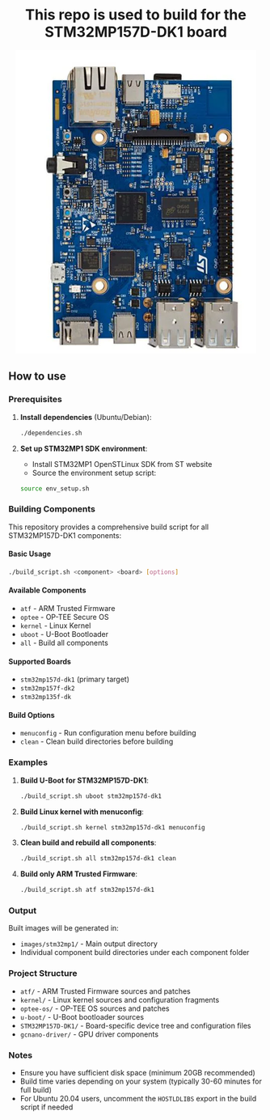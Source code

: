 <div align="center">

# This repo is used to build for the STM32MP157D-DK1 board 

![STM32MP157D-DK1 image](./STM32MP157D-DK1.png)

</div>

## How to use

### Prerequisites

1. **Install dependencies** (Ubuntu/Debian):
   ```bash
   ./dependencies.sh
   ```

2. **Set up STM32MP1 SDK environment**:
   - Install STM32MP1 OpenSTLinux SDK from ST website
   - Source the environment setup script:
   ```bash
   source env_setup.sh
   ```

### Building Components

This repository provides a comprehensive build script for all STM32MP157D-DK1 components:

#### Basic Usage
```bash
./build_script.sh <component> <board> [options]
```

#### Available Components
- `atf` - ARM Trusted Firmware
- `optee` - OP-TEE Secure OS
- `kernel` - Linux Kernel
- `uboot` - U-Boot Bootloader
- `all` - Build all components

#### Supported Boards
- `stm32mp157d-dk1` (primary target)
- `stm32mp157f-dk2`
- `stm32mp135f-dk`

#### Build Options
- `menuconfig` - Run configuration menu before building
- `clean` - Clean build directories before building

### Examples

1. **Build U-Boot for STM32MP157D-DK1**:
   ```bash
   ./build_script.sh uboot stm32mp157d-dk1
   ```

2. **Build Linux kernel with menuconfig**:
   ```bash
   ./build_script.sh kernel stm32mp157d-dk1 menuconfig
   ```

3. **Clean build and rebuild all components**:
   ```bash
   ./build_script.sh all stm32mp157d-dk1 clean
   ```

4. **Build only ARM Trusted Firmware**:
   ```bash
   ./build_script.sh atf stm32mp157d-dk1
   ```

### Output

Built images will be generated in:
- `images/stm32mp1/` - Main output directory
- Individual component build directories under each component folder

### Project Structure

- `atf/` - ARM Trusted Firmware sources and patches
- `kernel/` - Linux kernel sources and configuration fragments
- `optee-os/` - OP-TEE OS sources and patches
- `u-boot/` - U-Boot bootloader sources
- `STM32MP157D-DK1/` - Board-specific device tree and configuration files
- `gcnano-driver/` - GPU driver components

### Notes

- Ensure you have sufficient disk space (minimum 20GB recommended)
- Build time varies depending on your system (typically 30-60 minutes for full build)
- For Ubuntu 20.04 users, uncomment the `HOSTLDLIBS` export in the build script if needed

